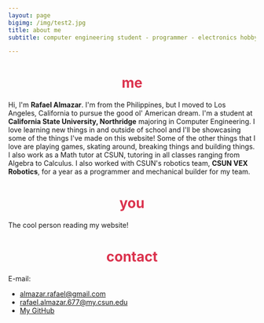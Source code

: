 ```yaml
---
layout: page
bigimg: /img/test2.jpg
title: about me
subtitle: computer engineering student - programmer - electronics hobbyist

---
```


<h1> <center> <font color="#DB324D"> me </font> </center> </h1>

Hi, I'm **Rafael Almazar**. I'm from the Philippines, but I moved to Los Angeles, California to pursue the good ol' American dream. I'm a student at **California State University, Northridge** majoring in Computer Engineering. I love learning new things in and outside of school and I'll be showcasing some of the things I've made on this website! Some of the other things that I love are playing games, skating around, breaking things and building things. I also work as a Math tutor at CSUN, tutoring in all classes ranging from Algebra to Calculus. I also worked with CSUN's robotics team, **CSUN VEX Robotics**, for a year as a programmer and mechanical builder for my team.  

<h1> <center> <font color="#DB324D"> you </font> </center> </h1>

The cool person reading my website!

<h1> <center> <font color="#DB324D"> contact  </font> </center> </h1>

E-mail:
- almazar.rafael@gmail.com
- rafael.almazar.677@my.csun.edu
- [My GitHub](https://github.com/almazarrafael)
